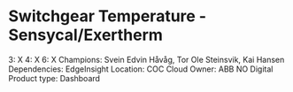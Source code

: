# Switchgear Temperature - Sensycal/Exertherm

3: X
 4: X
 6: X
Champions: Svein Edvin Håvåg, Tor Ole Steinsvik, Kai Hansen
Dependencies: EdgeInsight
Location: COC Cloud
Owner: ABB NO Digital
Product type: Dashboard